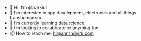 - 👋 Hi, I’m @avirklol
- 👀 I’m interested in app development, electronics and all things transhumanism.
- 🌱 I’m currently learning data science.
- 💞️ I’m looking to collaborate on anything fun.
- 📫 How to reach me: hi@annandvirk.com

<!---
avirklol/avirklol is a ✨ special ✨ repository because its `README.md` (this file) appears on your GitHub profile.
You can click the Preview link to take a look at your changes.
--->
